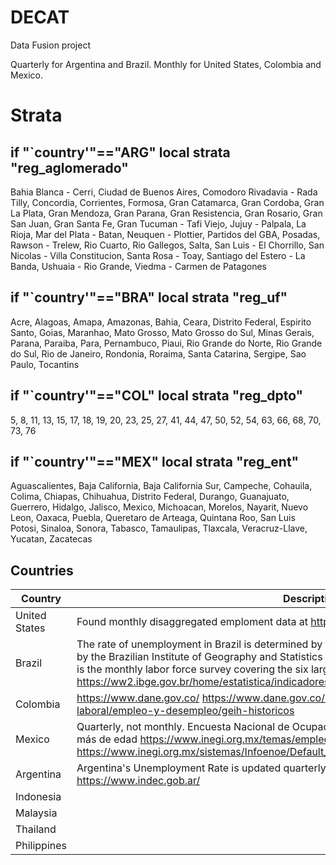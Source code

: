 # DECAT
Data Fusion project

Quarterly for Argentina and Brazil. Monthly for United States, Colombia and Mexico.

# Strata

## if "`country'"=="ARG" local strata "reg_aglomerado"  

Bahia Blanca - Cerri, Ciudad de Buenos Aires, Comodoro Rivadavia - Rada Tilly, Concordia, Corrientes, Formosa, Gran Catamarca, Gran Cordoba, Gran La Plata, Gran Mendoza, Gran Parana, Gran Resistencia, Gran Rosario, Gran San Juan, Gran Santa Fe, Gran Tucuman - Tafi Viejo, Jujuy - Palpala, La Rioja, Mar del Plata - Batan, Neuquen - Plottier, Partidos del GBA, Posadas, Rawson - Trelew, Rio Cuarto, Rio Gallegos, Salta, San Luis - El Chorrillo, San Nicolas - Villa Constitucion, Santa Rosa - Toay, Santiago del Estero - La Banda, Ushuaia - Rio Grande, Viedma - Carmen de Patagones


## if "`country'"=="BRA" local strata "reg_uf" 

Acre, Alagoas, Amapa, Amazonas, Bahia, Ceara, Distrito Federal, Espirito Santo, Goias, Maranhao, Mato Grosso, Mato Grosso do Sul, Minas Gerais, Parana, Paraiba, Para, Pernambuco, Piaui, Rio Grande do Norte, Rio Grande do Sul, Rio de Janeiro, Rondonia, Roraima, Santa Catarina, Sergipe, Sao Paulo, Tocantins


## if "`country'"=="COL" local strata "reg_dpto"  

5, 8, 11, 13, 15, 17, 18, 19, 20, 23, 25, 27, 41, 44, 47, 50, 52, 54, 63, 66, 68, 70, 73, 76


## if "`country'"=="MEX" local strata "reg_ent"  

Aguascalientes, Baja California, Baja California Sur, Campeche, Cohauila, Colima, Chiapas, Chihuahua, Distrito Federal, Durango, Guanajuato, Guerrero, Hidalgo, Jalisco, Mexico, Michoacan, Morelos, Nayarit, Nuevo Leon, Oaxaca, Puebla, Queretaro de Arteaga, Quintana Roo, San Luis Potosi, Sinaloa, Sonora, Tabasco, Tamaulipas, Tlaxcala, Veracruz-Llave, Yucatan, Zacatecas


## Countries
| Country       	| Description 	|
|---------------	|-------------	|
| United States 	| Found monthly disaggregated emploment data at https://www.bls.gov/lau/ |
| Brazil        	| The rate of unemployment in Brazil is determined by the Monthly Employment Survey, coordinated by the Brazilian Institute of Geography and Statistics [IBGE](https://www.ibge.gov.br). The Pesquisa Mensal de Emprego (PME) is the monthly labor force survey covering the six largest Brazilian cities. See https://ww2.ibge.gov.br/home/estatistica/indicadores/trabalhoerendimento/pme_nova/default.shtm |
| Colombia      	|https://www.dane.gov.co/    	https://www.dane.gov.co/index.php/estadisticas-por-tema/mercado-laboral/empleo-y-desempleo/geih-historicos|
| Mexico        	| Quarterly, not monthly. Encuesta Nacional de Ocupación y Empleo (ENOE), población de 15 años y más de edad https://www.inegi.org.mx/temas/empleo/      https://www.inegi.org.mx/sistemas/Infoenoe/Default_15mas.aspx|
| Argentina     	| Argentina's Unemployment Rate is updated quarterly for 31 urban agglomerates https://www.indec.gob.ar/|
| Indonesia     	|             	|
| Malaysia      	|             	|
| Thailand      	|             	|
| Philippines    	|             	|
